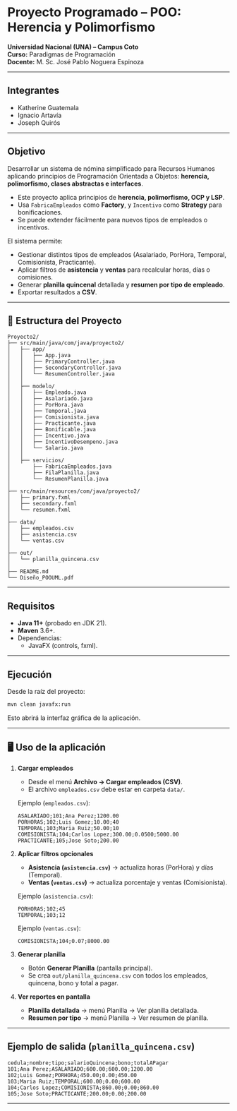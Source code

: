 #  Proyecto Programado – POO: Herencia y Polimorfismo  
**Universidad Nacional (UNA) – Campus Coto**  
**Curso:** Paradigmas de Programación  
**Docente:** M. Sc. José Pablo Noguera Espinoza  

---

##  Integrantes
- Katherine Guatemala  
- Ignacio Artavía  
- Joseph Quirós  

---

## Objetivo
Desarrollar un sistema de nómina simplificado para Recursos Humanos aplicando principios de Programación Orientada a Objetos: **herencia, polimorfismo, clases abstractas e interfaces**.  

- Este proyecto aplica principios de **herencia, polimorfismo, OCP y LSP**.  
- Usa `FabricaEmpleados` como **Factory**, y `Incentivo` como **Strategy** para bonificaciones.  
- Se puede extender fácilmente para nuevos tipos de empleados o incentivos.  


El sistema permite:  
- Gestionar distintos tipos de empleados (Asalariado, PorHora, Temporal, Comisionista, Practicante).  
- Aplicar filtros de **asistencia** y **ventas** para recalcular horas, días o comisiones.  
- Generar **planilla quincenal** detallada y **resumen por tipo de empleado**.  
- Exportar resultados a **CSV**.  


---

## 📂 Estructura del Proyecto
```
Proyecto2/
├── src/main/java/com/java/proyecto2/
│   ├── app/
│   │   ├── App.java
│   │   ├── PrimaryController.java
│   │   ├── SecondaryController.java
│   │   └── ResumenController.java
│   │
│   ├── modelo/
│   │   ├── Empleado.java
│   │   ├── Asalariado.java
│   │   ├── PorHora.java
│   │   ├── Temporal.java
│   │   ├── Comisionista.java
│   │   ├── Practicante.java
│   │   ├── Bonificable.java
│   │   ├── Incentivo.java
│   │   ├── IncentivoDesempeno.java
│   │   └── Salario.java
│   │
│   ├── servicios/
│       ├── FabricaEmpleados.java
│       ├── FilaPlanilla.java
│       └── ResumenPlanilla.java
│   
├── src/main/resources/com/java/proyecto2/
│   ├── primary.fxml
│   ├── secondary.fxml
│   └── resumen.fxml
│
├── data/
│   ├── empleados.csv
│   ├── asistencia.csv
│   └── ventas.csv
│
├── out/
│   └── planilla_quincena.csv
│
├── README.md
└── Diseño_POOUML.pdf

```

---

##  Requisitos
- **Java 11+** (probado en JDK 21).  
- **Maven** 3.6+.  
- Dependencias:  
  - JavaFX (controls, fxml).  

---

## Ejecución
Desde la raíz del proyecto:  

```bash
mvn clean javafx:run
```

Esto abrirá la interfaz gráfica de la aplicación.

---

## 🖥️ Uso de la aplicación
1. **Cargar empleados**  
   - Desde el menú **Archivo → Cargar empleados (CSV)**.  
   - El archivo `empleados.csv` debe estar en carpeta `data/`.  

   Ejemplo (`empleados.csv`):
   ```
   ASALARIADO;101;Ana Perez;1200.00
   PORHORAS;102;Luis Gomez;10.00;40
   TEMPORAL;103;Maria Ruiz;50.00;10
   COMISIONISTA;104;Carlos Lopez;300.00;0.0500;5000.00
   PRACTICANTE;105;Jose Soto;200.00
   ```

2. **Aplicar filtros opcionales**  
   - **Asistencia (`asistencia.csv`)** → actualiza horas (PorHora) y días (Temporal).  
   - **Ventas (`ventas.csv`)** → actualiza porcentaje y ventas (Comisionista).  

   Ejemplo (`asistencia.csv`):
   ```
   PORHORAS;102;45
   TEMPORAL;103;12
   ```

   Ejemplo (`ventas.csv`):
   ```
   COMISIONISTA;104;0.07;8000.00
   ```

3. **Generar planilla**  
   - Botón **Generar Planilla** (pantalla principal).  
   - Se crea `out/planilla_quincena.csv` con todos los empleados, quincena, bono y total a pagar.  

4. **Ver reportes en pantalla**  
   - **Planilla detallada** → menú Planilla → Ver planilla detallada.  
   - **Resumen por tipo** → menú Planilla → Ver resumen de planilla.  

---

## Ejemplo de salida (`planilla_quincena.csv`)
```
cedula;nombre;tipo;salarioQuincena;bono;totalAPagar
101;Ana Perez;ASALARIADO;600.00;600.00;1200.00
102;Luis Gomez;PORHORA;450.00;0.00;450.00
103;Maria Ruiz;TEMPORAL;600.00;0.00;600.00
104;Carlos Lopez;COMISIONISTA;860.00;0.00;860.00
105;Jose Soto;PRACTICANTE;200.00;0.00;200.00
```

---
